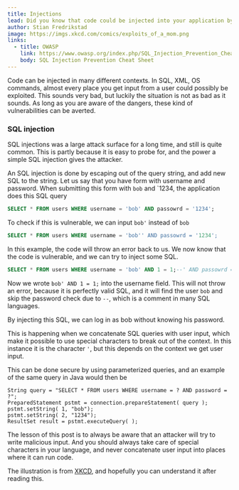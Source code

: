 ```yaml
---
title: Injections
lead: Did you know that code could be injected into your application by an attacker, which could retrieve data or do something else that you did not anticipate?
author: Stian Fredrikstad
image: https://imgs.xkcd.com/comics/exploits_of_a_mom.png
links:
  - title: OWASP
    link: https://www.owasp.org/index.php/SQL_Injection_Prevention_Cheat_Sheet
    body: SQL Injection Prevention Cheat Sheet
---
```


Code can be injected in many different contexts. 
In SQL, XML, OS commands, almost every place you get input from a user could possibly be exploited.
This sounds very bad, but luckily the situation is not as bad as it sounds. As long as you are aware of the dangers, these kind of vulnerabilities can be averted.

### SQL injection

SQL injections was a large attack surface for a long time, and still is quite common. 
This is partly because it is easy to probe for, and the power a simple SQL injection gives the attacker.

An SQL injection is done by escaping out of the query string, and add new SQL to the string.
Let us say that you have form with username and password. When submitting this form with `bob` and `1234, the application does this SQL query

```sql
SELECT * FROM users WHERE username = 'bob' AND passowrd = '1234';
```

To check if this is vulnerable, we can input `bob'` instead of `bob`

```sql
SELECT * FROM users WHERE username = 'bob'' AND passowrd = '1234';
```

In this example, the code will throw an error back to us.
We now know that the code is vulnerable, and we can try to inject some SQL.

```sql
SELECT * FROM users WHERE username = 'bob' AND 1 = 1;--' AND passowrd = '1234';
```

Now we wrote `bob' AND 1 = 1;` into the username field. 
This will not throw an error, because it is perfectly valid SQL, and it will find the user `bob` and skip the password check due to `--`, which is a comment in many SQL languages.

By injecting this SQL, we can log in as bob without knowing his password.

This is happening when we concatenate SQL queries with user input, which make it possible to use special characters to break out of the context.
In this instance it is the character `'`, but this depends on the context we get user input.

This can be done secure by using parameterized queries, and an example of the same query in Java would then be

```
String query = "SELECT * FROM users WHERE username = ? AND password = ?";  
PreparedStatement pstmt = connection.prepareStatement( query );
pstmt.setString( 1, "bob");
pstmt.setString( 2, "1234"); 
ResultSet result = pstmt.executeQuery( );
```

The lesson of this post is to always be aware that an attacker will try to write malicious input.
And you should always take care of special characters in your language, and never concatenate user input into places where it can run code.

The illustration is from [XKCD](https://imgs.xkcd.com/comics/exploits_of_a_mom.png), and hopefully you can understand it after reading this.